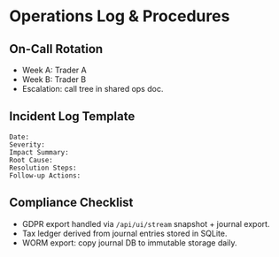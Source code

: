 # Operations Log & Procedures

## On-Call Rotation
- Week A: Trader A
- Week B: Trader B
- Escalation: call tree in shared ops doc.

## Incident Log Template
```
Date:
Severity:
Impact Summary:
Root Cause:
Resolution Steps:
Follow-up Actions:
```

## Compliance Checklist
- GDPR export handled via `/api/ui/stream` snapshot + journal export.
- Tax ledger derived from journal entries stored in SQLite.
- WORM export: copy journal DB to immutable storage daily.
